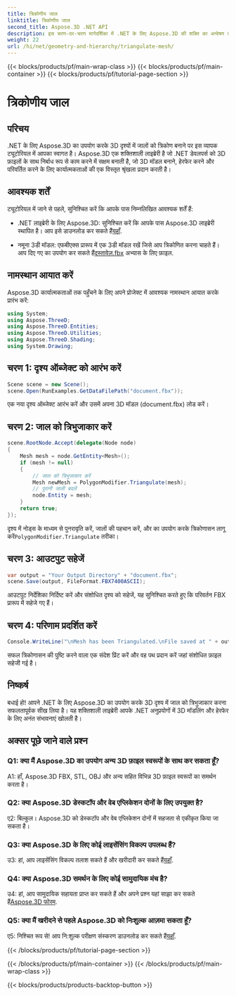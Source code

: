 ```yaml
---
title: त्रिकोणीय जाल
linktitle: त्रिकोणीय जाल
second_title: Aspose.3D .NET API
description: इस चरण-दर-चरण मार्गदर्शिका में .NET के लिए Aspose.3D की शक्ति का अन्वेषण करें। उन्नत मॉडलिंग के लिए 3डी जालों को सहजता से त्रिकोणित करना सीखें।
weight: 22
url: /hi/net/geometry-and-hierarchy/triangulate-mesh/
---
```


{{< blocks/products/pf/main-wrap-class >}}
{{< blocks/products/pf/main-container >}}
{{< blocks/products/pf/tutorial-page-section >}}

# त्रिकोणीय जाल

## परिचय

.NET के लिए Aspose.3D का उपयोग करके 3D दृश्यों में जालों को त्रिकोण बनाने पर इस व्यापक ट्यूटोरियल में आपका स्वागत है। Aspose.3D एक शक्तिशाली लाइब्रेरी है जो .NET डेवलपर्स को 3D फ़ाइलों के साथ निर्बाध रूप से काम करने में सक्षम बनाती है, जो 3D मॉडल बनाने, हेरफेर करने और परिवर्तित करने के लिए कार्यात्मकताओं की एक विस्तृत श्रृंखला प्रदान करती है।

## आवश्यक शर्तें

ट्यूटोरियल में जाने से पहले, सुनिश्चित करें कि आपके पास निम्नलिखित आवश्यक शर्तें हैं:

- .NET लाइब्रेरी के लिए Aspose.3D: सुनिश्चित करें कि आपके पास Aspose.3D लाइब्रेरी स्थापित है। आप इसे डाउनलोड कर सकते हैं[यहाँ](https://releases.aspose.com/3d/net/).

-  नमूना 3डी मॉडल: एफबीएक्स प्रारूप में एक 3डी मॉडल रखें जिसे आप त्रिकोणित करना चाहते हैं। आप दिए गए का उपयोग कर सकते हैं[दस्तावेज़.fbx](https://reference.aspose.com/3d/net/) अभ्यास के लिए फ़ाइल.

## नामस्थान आयात करें

Aspose.3D कार्यात्मकताओं तक पहुँचने के लिए अपने प्रोजेक्ट में आवश्यक नामस्थान आयात करके प्रारंभ करें:

```csharp
using System;
using Aspose.ThreeD;
using Aspose.ThreeD.Entities;
using Aspose.ThreeD.Utilities;
using Aspose.ThreeD.Shading;
using System.Drawing;
```

## चरण 1: दृश्य ऑब्जेक्ट को आरंभ करें

```csharp
Scene scene = new Scene();
scene.Open(RunExamples.GetDataFilePath("document.fbx"));
```

एक नया दृश्य ऑब्जेक्ट आरंभ करें और उसमें अपना 3D मॉडल (document.fbx) लोड करें।

## चरण 2: जाल को त्रिभुजाकार करें

```csharp
scene.RootNode.Accept(delegate(Node node)
{
    Mesh mesh = node.GetEntity<Mesh>();
    if (mesh != null)
    {
        // जाल को त्रिभुजाकार करें
        Mesh newMesh = PolygonModifier.Triangulate(mesh);
        // पुरानी जाली बदलें
        node.Entity = mesh;
    }
    return true;
});
```

 दृश्य में नोड्स के माध्यम से पुनरावृति करें, जालों की पहचान करें, और का उपयोग करके त्रिकोणासन लागू करें`PolygonModifier.Triangulate` तरीका।

## चरण 3: आउटपुट सहेजें

```csharp
var output = "Your Output Directory" + "document.fbx";
scene.Save(output, FileFormat.FBX7400ASCII);
```

आउटपुट निर्देशिका निर्दिष्ट करें और संशोधित दृश्य को सहेजें, यह सुनिश्चित करते हुए कि परिवर्तन FBX प्रारूप में सहेजे गए हैं।

## चरण 4: परिणाम प्रदर्शित करें

```csharp
Console.WriteLine("\nMesh has been Triangulated.\nFile saved at " + output);
```

सफल त्रिकोणासन की पुष्टि करने वाला एक संदेश प्रिंट करें और वह पथ प्रदान करें जहां संशोधित फ़ाइल सहेजी गई है।

## निष्कर्ष

बधाई हो! आपने .NET के लिए Aspose.3D का उपयोग करके 3D दृश्य में जाल को त्रिभुजाकार करना सफलतापूर्वक सीख लिया है। यह शक्तिशाली लाइब्रेरी आपके .NET अनुप्रयोगों में 3D मॉडलिंग और हेरफेर के लिए अनंत संभावनाएं खोलती है।

## अक्सर पूछे जाने वाले प्रश्न

### Q1: क्या मैं Aspose.3D का उपयोग अन्य 3D फ़ाइल स्वरूपों के साथ कर सकता हूँ?

A1: हाँ, Aspose.3D FBX, STL, OBJ और अन्य सहित विभिन्न 3D फ़ाइल स्वरूपों का समर्थन करता है।

### Q2: क्या Aspose.3D डेस्कटॉप और वेब एप्लिकेशन दोनों के लिए उपयुक्त है?

ए2: बिल्कुल। Aspose.3D को डेस्कटॉप और वेब एप्लिकेशन दोनों में सहजता से एकीकृत किया जा सकता है।

### Q3: क्या Aspose.3D के लिए कोई लाइसेंसिंग विकल्प उपलब्ध हैं?

 उ3: हां, आप लाइसेंसिंग विकल्प तलाश सकते हैं और खरीदारी कर सकते हैं[यहाँ](https://purchase.aspose.com/buy).

### Q4: क्या Aspose.3D समर्थन के लिए कोई सामुदायिक मंच है?

 उ4: हां, आप सामुदायिक सहायता प्राप्त कर सकते हैं और अपने प्रश्न यहां साझा कर सकते हैं[Aspose.3D फोरम](https://forum.aspose.com/c/3d/18).

### Q5: क्या मैं खरीदने से पहले Aspose.3D को निःशुल्क आज़मा सकता हूँ?

 ए5: निश्चित रूप से! आप नि:शुल्क परीक्षण संस्करण डाउनलोड कर सकते हैं[यहाँ](https://releases.aspose.com/).

{{< /blocks/products/pf/tutorial-page-section >}}

{{< /blocks/products/pf/main-container >}}
{{< /blocks/products/pf/main-wrap-class >}}

{{< blocks/products/products-backtop-button >}}
